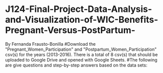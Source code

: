 # J124-Final-Project-Data-Analysis-and-Visualization-of-WIC-Benefits-Pregnant-Versus-PostPartum-
By Fernanda Frausto-Bonilla
#Download the "Pregnant_Women_Participation" and "Postpartum_Women_Participation" csv(s) for the years (2013-2016). There is a total of 8 csv(s) that should be uploaded to Google Drive and opened with Google Sheets. 
#The following are give questions and step-by-step answers based on the data sets:
